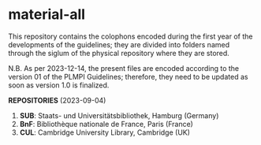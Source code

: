 # material-all
This repository contains the colophons encoded during the first year of the developments of the guidelines; they are divided into folders named through the siglum of the physical repository where they are stored. 

N.B. As per 2023-12-14, the present files are encoded according to the version 01 of the PLMPI Guidelines; therefore, they need to be updated as soon as version 1.0 is finalized. 

**REPOSITORIES** (2023-09-04)
1. **SUB**: Staats- und Universitätsbibliothek, Hamburg (Germany)
2. **BnF**: Bibliothèque nationale de France, Paris (France)
3. **CUL**: Cambridge University Library, Cambridge (UK)
